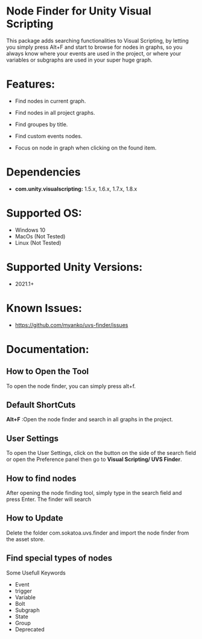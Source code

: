 # Node Finder for Unity Visual Scripting

This package adds searching functionalities to Visual Scripting, by letting you simply press Alt+F and start to browse for nodes in graphs, so you always know where your events are used in the project, or where your variables or subgraphs are used in your super huge graph.

# **Features:**

- Find nodes in current graph.

- Find nodes in all project graphs.

- Find groupes by title.

- Find custom events nodes.

- Focus on node in graph when clicking on the found item.

  

# **Dependencies**

- **com.unity.visualscripting:** 1.5.x, 1.6.x, 1.7.x, 1.8.x


# **Supported OS:**

- Windows 10
- MacOs (Not Tested)
- Linux (Not Tested)



# Supported Unity Versions:

- 2021.1+

# **Known Issues:**

- https://github.com/myanko/uvs-finder/issues



# **Documentation:**



## How to Open the Tool

To open the node finder, you can simply press alt+f.



## Default ShortCuts

**Alt+F** :Open the node finder and search in all graphs in the project.



## User Settings

To open the User Settings, click on the button on the side of the search field or open the Preference panel then go to **Visual Scripting/ UVS Finder**.



## How to find nodes

After opening the node finding tool, simply type in the search field and press Enter. The finder will search



## How to Update

Delete the folder com.sokatoa.uvs.finder and import the node finder from the asset store.



## Find special types of nodes

Some Usefull Keywords

- Event
- trigger
- Variable
- Bolt
- Subgraph
- State
- Group
- Deprecated